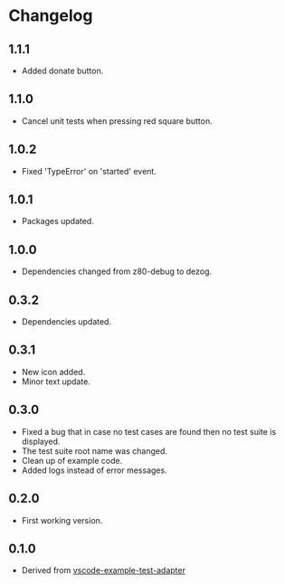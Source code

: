 # Changelog

## 1.1.1
- Added donate button.

## 1.1.0
- Cancel unit tests when pressing red square button.

## 1.0.2
- Fixed 'TypeError' on 'started' event.

## 1.0.1
- Packages updated.

## 1.0.0
- Dependencies changed from z80-debug to dezog.

## 0.3.2
- Dependencies updated.

## 0.3.1
- New icon added.
- Minor text update.

## 0.3.0
- Fixed a bug that in case no test cases are found then no test suite is displayed.
- The test suite root name was changed.
- Clean up of example code.
- Added logs instead of error messages.

## 0.2.0
- First working version.

## 0.1.0
- Derived from [vscode-example-test-adapter](https://github.com/hbenl/vscode-example-test-adapter)
